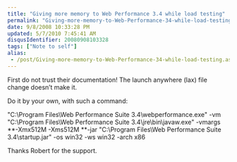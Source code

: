 ```yaml
---
title: "Giving more memory to Web Performance 3.4 while load testing"
permalink: "Giving-more-memory-to-Web-Performance-34-while-load-testing"
date: 9/8/2008 10:33:28 PM
updated: 5/7/2010 7:45:41 AM
disqusIdentifier: 20080908103328
tags: ["Note to self"]
alias:
 - /post/Giving-more-memory-to-Web-Performance-34-while-load-testing.aspx/index.html
---
```

First do not trust their documentation! The launch anywhere (lax) file change doesn’t make it.

Do it by your own, with such a command:
<!-- more -->

"C:\Program Files\Web Performance Suite 3.4\webperformance.exe" -vm "C:\Program Files\Web Performance Suite 3.4\jre\bin\javaw.exe" -vmargs **-Xmx512M -Xms512M **-jar "C:\Program Files\Web Performance Suite 3.4\startup.jar" -os win32 -ws win32 -arch x86

Thanks Robert for the support.
